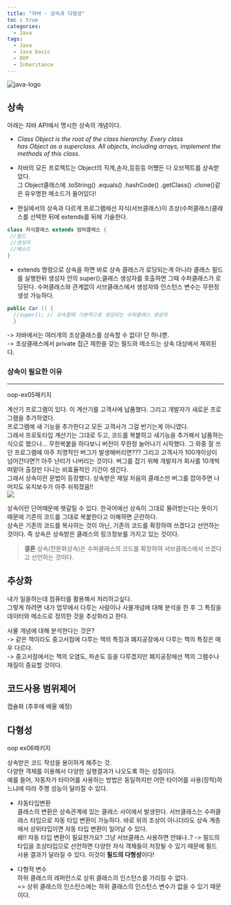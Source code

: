 ```yaml
---
title: "자바 - 상속과 다형성"
toc : true
categories:
  - Java
tags:
  - Java
  - Java basic
  - OOP
  - Inheritance
---
```


![java-logo](https://user-images.githubusercontent.com/68311188/91867408-9797e400-ecae-11ea-846c-22adf8b1d152.jpg)

## 상속

아래는 자바 API에서 명시한 상속의 개념이다.
* *Class Object is the root of the class hierarchy. Every class has Object as a superclass. All objects, including arrays, implement the methods of this class.*

* 자바의 모든 프로젝트는 Object의 직계,손자,등등등 어쨌든 다 오브젝트를 상속받았다.  
그 Object클래스에 .toString() .equals() .hashCode() .getClass() .clone()같은 유우명한 메소드가 들어있다!

* 현실에서의 상속과 다르게 프로그램에선 자식(서브클래스)이 조상(수퍼클래스)클래스를 선택한 뒤에 extends를 뒤에 기술한다.
```java
class 자식클래스 extends 엄마클래스 {
 //필드
 //생성자
 //메소드
}
```
* extends 명령으로 상속을 하면 바로 상속 클래스가 로딩되는게 아니라 클래스 필드를 실행한뒤 생성자 안의 super();클래스 생성자를 호출하면 그때 수퍼클래스가 로딩된다. 수퍼클래스와 관계없이 서브클래스에서 생성자와 인스턴스 변수는 무한정 생성 가능하다.
```java
public Car () {
  //super(); // 상속할때 기본적으로 생성되는 수퍼클래스 생성자
  }
```

-> 자바에서는 여러개의 조상클래스를 상속할 수 없다! 단 하나뿐.  
-> 조상클래스에서 private 접근 제한을 갖는 필드와 메소드는 상속 대상에서 제외된다.

### 상속이 필요한 이유
-----------------------
oop-ex05패키지

계산기 프로그램이 있다. 이 계산기를 고객사에 납품했다. 그리고 개발자가 새로운 프로그램을 추가하였다.  
프로그램에 새 기능을 추가한다고 모든 고객사가 그걸 반기는게 아니였다.  
그래서 프로토타입 계산기는 그대로 두고, 코드를 복붙하고 새기능을 추가해서 납품하는 식으로 했으나... 무한복붙을 하다보니 버전이 무한정 늘어나기 시작했다. 그 와중 잘 쓰던 프로그램에 아주 치명적인 버그가 발생해버리면??? 그리고 고객사가 100개이상이 넘어간다면?! 아주 난리가 나버리는 것이다. 버그를 잡기 위해 개발자가 회사를 10개씩 떠맡아 출장만 다니는 비효율적인 기간이 생긴다.  
그래서 상속이란 문법이 등장했다. 상속받은 제일 처음의 클래스만 버그를 잡아주면 나머지도 유지보수가 아주 쉬워졌음!!  
![](https://images.velog.io/images/minseobcms/post/71e6c188-5160-4383-82df-f2cfb7444341/%EC%8A%A4%ED%81%AC%EB%A6%B0%EC%83%B7,%202020-08-11%2019-56-19.png)

상속이란 단어때문에 헷갈릴 수 있다. 한국어에선 상속이 그대로 물려받는다는 뜻이기 때문에 기존의 코드를 그대로 복붙한다고 이해하면 곤란하다.  
상속은 기존의 코드를 복사하는 것이 아닌, 기존의 코드를 확장하여 쓰겠다고 선언하는 것이다. 즉 상속은 상속받은 클래스의 링크정보를 가지고 있는 것이다.



> **결론** 
> 상속(전문화상속)은 수퍼클래스의 코드를 확장하여 서브클래스에서 쓰겠다고 선언하는 것이다.


## 추상화
내가 일을하는데 컴퓨터를 활용해서 처리하고싶다.  
그렇게 하려면 내가 업무에서 다루는 사람이나 사물개념에 대해 분석을 한 후 그 특징을 데이터와 메소드로 정의한 것을 추상화라고 한다.

사물 개념에 대해 분석한다는 것은?  
-> 같은 책이라도 중고서점에 다루는 책의 특징과 폐지공장에서 다루는 책의 특징은 매우 다르다.  
-> 중고서점에서는 책의 오염도, 파손도 등을 다루겠지만 폐지공장에선 책의 그램수나 재질이 중요할 것이다.


## 코드사용 범위제어

캡슐화 (추후에 배울 예정)

## 다형성 

oop ex06패키지 

상속받은 코드 작성을 용이하게 해주는 것.  
다양한 객체를 이용해서 다양한 실행결과가 나오도록 하는 성질이다.  
예를 들어, 자동차가 타이어를 사용하는 방법은 동일하지만 어떤 타이어를 사용(장착)하느냐에 따라 주행 성능이 달라질 수 있다.

* 자동타입변환  
클래스의 변환은 상속관계에 있는 클래스 사이에서 발생한다.   서브클래스는 수퍼클래스 타입으로 자동 타입 변환이 가능하다. 바로 위의 조상이 아니더라도 상속 계층에서 상위타입이면 자동 타입 변환이 일어날 수 있다.  
왜!! 자동 타입 변환이 필요한가요? 그냥 서브클래스 사용하면 안돼나..?
-> 필드의 타입을 조상타입으로 선언하면 다양한 자식 객체들이 저장될 수 있기 때문에 필드 사용 결과가 달라질 수 있다. 이것이 **필드의 다형성**이다!

* 다형적 변수  
하위 클래스의 레퍼런스로 상위 클래스의 인스턴스를 가리킬 수 없다.  
=> 상위 클래스의 인스턴스에는 하위 클래스의 인스턴스 변수가 없을 수 있기 때문이다.










